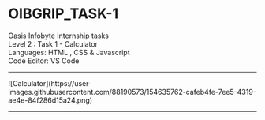 # OIBGRIP_TASK-1
Oasis Infobyte Internship tasks <br>
Level 2 : Task 1 - Calculator <br>
Languages: HTML , CSS & Javascript <br>
Code Editor: VS Code<br>
<hr>
![Calculator](https://user-images.githubusercontent.com/88190573/154635762-cafeb4fe-7ee5-4319-ae4e-84f286d15a24.png)
<hr>
